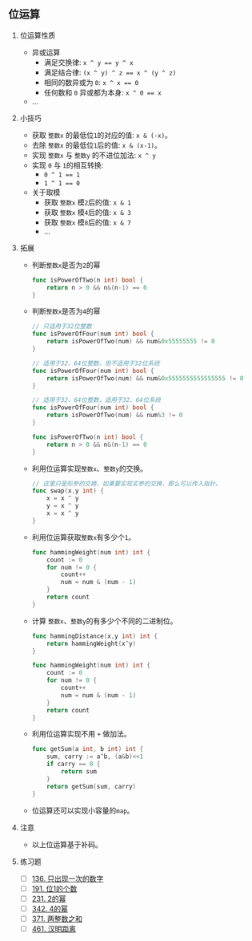 
## 位运算
1. 位运算性质
    - 异或运算
        - 满足交换律: `x ^ y == y ^ x`
        - 满足结合律: `(x ^ y) ^ z == x ^ (y ^ z)`
        - 相同的数异或为 `0`: `x ^ x == 0`
        - 任何数和 `0` 异或都为本身: `x ^ 0 == x`
    - ...
    
2. 小技巧
    - 获取 `整数x` 的最低位`1`的对应的值: `x & (-x)`。
    - 去除 `整数x` 的最低位`1`后的值: `x & (x-1)`。
    - 实现 `整数x` 与 `整数y` 的不进位加法: `x ^ y`
    - 实现 `0` 与 `1`的相互转换: 
        - `0 ^ 1 == 1`
        - `1 ^ 1 == 0`
    - 关于取模
        - 获取 `整数x` 模`2`后的值: `x & 1`
        - 获取 `整数x` 模`4`后的值: `x & 3`
        - 获取 `整数x` 模`8`后的值: `x & 7`
        - ...

3. 拓展
    - 判断`整数x`是否为`2`的幂
        ```go
        func isPowerOfTwo(n int) bool {
            return n > 0 && n&(n-1) == 0
        }
        ```
    - 判断`整数x`是否为`4`的幂
        ```go
        // 只适用于32位整数
        func isPowerOfFour(num int) bool {
            return isPowerOfTwo(num) && num&0x55555555 != 0
        }
        
        // 适用于32、64位整数，但不适用于32位系统
        func isPowerOfFour(num int) bool {
            return isPowerOfTwo(num) && num&0x5555555555555555 != 0
        }
        
        // 适用于32、64位整数，适用于32、64位系统
        func isPowerOfFour(num int) bool {
            return isPowerOfTwo(num) && num%3 != 0
        }
        
        func isPowerOfTwo(n int) bool {
            return n > 0 && n&(n-1) == 0
        }
        ```
    - 利用位运算实现`整数x`、`整数y`的交换。
        ```go
        // 这里只是形参的交换，如果要实现实参的交换，那么可以传入指针。
        func swap(x,y int) {
            x = x ^ y
            y = x ^ y
            x = x ^ y
        }
        ```
    - 利用位运算获取`整数x`有多少个`1`。
        ```go
        func hammingWeight(num int) int {
            count := 0
            for num != 0 {
                count++
                num = num & (num - 1) 
            }
            return count
        }
        ```
    - 计算 `整数x`、`整数y`的有多少个不同的二进制位。
        ```go
        func hammingDistance(x,y int) int {
            return hammingWeight(x^y)
        }
        
        func hammingWeight(num int) int {
            count := 0
            for num != 0 {
                count++
                num = num & (num - 1)
            }
            return count
        }
        ```
    - 利用位运算实现不用 `+` 做加法。
        ``` go
        func getSum(a int, b int) int {
            sum, carry := a^b, (a&b)<<1
            if carry == 0 {
                return sum
            }
            return getSum(sum, carry)
        }
        ```
    - 位运算还可以实现小容量的`map`。

4. 注意
    - 以上位运算基于补码。

5. 练习题
    - [ ] [136. 只出现一次的数字](https://leetcode-cn.com/problems/single-number/)
    - [ ] [191. 位1的个数](https://leetcode-cn.com/problems/number-of-1-bits/)
    - [ ] [231. 2的幂](https://leetcode-cn.com/problems/power-of-two/)
    - [ ] [342. 4的幂](https://leetcode-cn.com/problems/power-of-four/)
    - [ ] [371. 两整数之和](https://leetcode-cn.com/problems/sum-of-two-integers/submissions/)
    - [ ] [461. 汉明距离](https://leetcode-cn.com/problems/hamming-distance/)
